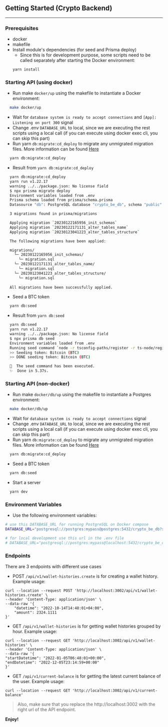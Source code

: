 

## Getting Started (Crypto Backend)
---

### Prerequisites
- docker
- makefile
- Install module's dependencies (for seed and Prisma deploy)
  - Since this is for development purpose, some scripts need to be called separately after starting the Docker environment:
  ```bash
  yarn install
  ```

### Starting API (using docker)
  - Run make `docker/up` using the makefile to instantiate a Docker environment:
  ```bash
    make docker/up
  ```  
  - Wait for `database system is ready to accept connections` and `[App]: Listening on port 300` signal
  - Change .env `DATABASE_URL` to local, since we are executing the rest scripts using a local call (if you can execute using docker exec cli, you can skip this part)
  - Run yarn `db:migrate:cd_deploy` to migrate any unmigrated migration files. More information can be found [Here](https://www.prisma.io/docs/reference/api-reference/command-reference#migrate-deploy)
  ```bash
    yarn db:migrate:cd_deploy
  ``` 
  - Result from `yarn db:migrate:cd_deploy`
  ```bash
    yarn db:migrate:cd_deploy 
    yarn run v1.22.17
    warning ../../package.json: No license field
    $ npx prisma migrate deploy
    Environment variables loaded from .env
    Prisma schema loaded from prisma/schema.prisma
    Datasource "db": PostgreSQL database "crypto_be_db", schema "public" at "localhost:5432"

    3 migrations found in prisma/migrations

    Applying migration `20230122165956_init_schemas`
    Applying migration `20230122171131_alter_tables_name`
    Applying migration `20230123041223_alter_tables_structure`

    The following migrations have been applied:

    migrations/
      └─ 20230122165956_init_schemas/
        └─ migration.sql
      └─ 20230122171131_alter_tables_name/
        └─ migration.sql
      └─ 20230123041223_alter_tables_structure/
        └─ migration.sql
          
    All migrations have been successfully applied.
  ```
  - Seed a BTC token
  ```bash
    yarn db:seed
  ``` 
  - Result from `yarn db:seed`
  ```bash
    yarn db:seed
    yarn run v1.22.17
    warning ../../package.json: No license field
    $ npx prisma db seed 
    Environment variables loaded from .env
    Running seed command `node -r tsconfig-paths/register -r ts-node/register prisma/seed_bitcoin_20230123230500.ts` ...
    >> Seeding token: Bitcoin (BTC)
    >> DONE seeding token: Bitcoin (BTC)

    🌱  The seed command has been executed.
    ✨  Done in 5.37s.
  ```
### Starting API (non-docker)
  - Run make `docker/db/up` using the makefile to instantiate a Postgres environment:
  ```bash
    make docker/db/up
  ```  
  - Wait for `database system is ready to accept connections` signal
  - Change .env `DATABASE_URL` to local, since we are executing the rest scripts using a local call (if you can execute using docker exec cli, you can skip this part)
  - Run yarn `db:migrate:cd_deploy` to migrate any unmigrated migration files. More information can be found [Here](https://www.prisma.io/docs/reference/api-reference/command-reference#migrate-deploy)
  ```bash
    yarn db:migrate:cd_deploy
  ``` 
  - Seed a BTC token
  ```bash
    yarn db:seed
  ``` 
  - Start a server
  ```bash
    yarn dev
  ``` 

### Environment Variables
- Use the following environment variables:
```bash
# use this DATABASE_URL for running PostgreSQL on Docker compose
DATABASE_URL="postgresql://postgres:mypass@postgres:5432/crypto_be_db?schema=public"

# for local development use this url in the .env file
# DATABASE_URL="postgresql://postgres:mypass@localhost:5432/crypto_be_db?schema=public"
```

### Endpoints
There are 3 endpoints with different use cases
- POST `/api/v1/wallet-histories.create` is for creating a wallet history. Example usage:
```
curl --location --request POST 'http://localhost:3002/api/v1/wallet-histories.create' \
--header 'Content-Type: application/json' \
--data-raw '{
    "datetime": "2022-10-14T14:48:01+04:00",
    "amount": 2324.1111
}'
```
- GET `/api/v1/wallet-histories` is for getting wallet histories grouped by hour. Example usage:
```
curl --location --request GET 'http://localhost:3002/api/v1/wallet-histories' \
--header 'Content-Type: application/json' \
--data-raw '{
"startDatetime": "2022-01-05T06:48:01+00:00",
"endDatetime": "2022-12-05T23:14:59+00:00"
}'
```
- GET `/api/v1/current-balance` is for getting the latest current balance of the user. Example usage:
```
curl --location --request GET 'http://localhost:3002/api/v1/current-balance'
```
> Also, make sure that you replace the http://localhost:3002 with the right url of the API endpoint.

**Enjoy!**
